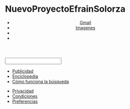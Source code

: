 # NuevoProyectoEfrainSolorza
<!DOCTYPE html>
<html lang="en">
<head>
  <meta charset="UTF-8">
  <meta name="viewport" content="width=device-width, initial-scale=1.0">
  <title>Copia Google</title>
  <link rel="stylesheet" href="css/estilos.css">
</head>
<body>
  <header>
    <nav>
      <ul class="nav-right-section">
        <li>
          <a href="">Gmail</a>
        </li>
        <li>
          <a href="">Imagenes</a>
        </li>
        <li class="menu-icon">
          <a href=""></a>
        </li>
        <li>
          <a href="">
            <img src="https://lh3.googleusercontent.com/ogw/ADGmqu_GMFeWuRGczUZoYPXbpO1moNCVnFlA_VIxr33B=s64-c-mo" alt="">
          </a>
        </li>
      </ul>
    </nav>
  </header>

  <main>
    <section class="main-logo">
      <img src="https://thumbs.dreamstime.com/z/pila-de-libros-23026923.jpg" alt="">
    </section>
    <section class="main-input">
      <div class="main-input-container">
        <span class="search-icon">
        </span>
        <input type="text">
        <a class="micro-icon" href=""></a>
      </div>
    </section>
  </main>

  <footer>
    <ul class="footer-left">
      <li>
        <a href="">Publicidad</a>
      </li>
      <li>
        <a href="">Enciclopedia</a>
      </li>
      <li>
        <a href="">Cómo funciona la búsqueda</a>
      </li>
    </ul>
    <ul class="footer-right">
      <li>
        <a href="">Privacidad</a>
      </li>
      <li>
        <a href="">Condiciones</a>
      </li>
      <li>
        <a href="">Preferencias</a>
      </li>
    </ul>
  </footer>
  
</body>
</html>
